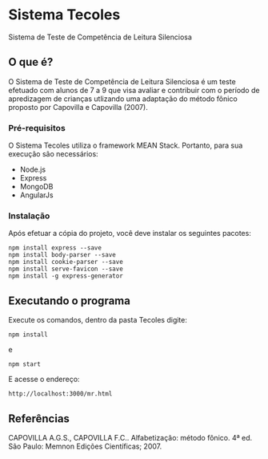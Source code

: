 # Sistema Tecoles

Sistema de Teste de Competência de Leitura Silenciosa

## O que é?

O Sistema de Teste de Competência de Leitura Silenciosa é um teste efetuado com alunos de 7 a 9 que visa avaliar e contribuir com o período de apredizagem de crianças utlizando uma adaptação do método fônico proposto por Capovilla e Capovilla (2007).


### Pré-requisitos

O Sistema Tecoles utiliza o framework MEAN Stack. Portanto, para sua execução são necessários:
- Node.js
- Express
- MongoDB
- AngularJs


### Instalação

Após efetuar a cópia do projeto, você deve instalar os seguintes pacotes:

```
npm install express --save
npm install body-parser --save
npm install cookie-parser --save
npm install serve-favicon --save
npm install -g express-generator
```

## Executando o programa

Execute os comandos, dentro da pasta Tecoles digite:

```
npm install
```
e
```
npm start
```
E acesse o endereço:

```
http://localhost:3000/mr.html
```

## Referências
CAPOVILLA A.G.S., CAPOVILLA F.C.. Alfabetização: método fônico. 4ª ed. São Paulo: Memnon Edições Científicas; 2007.
